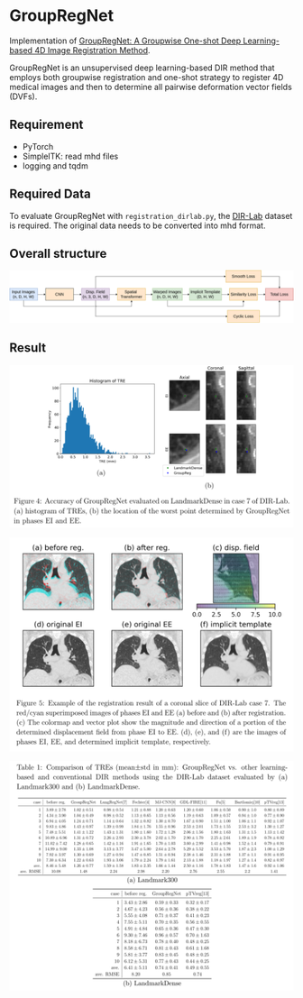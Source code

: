 # GroupRegNet
Implementation of [GroupRegNet: A Groupwise One-shot Deep Learning-based 4D Image Registration Method](https://arxiv.org/abs/2009.02613). 

GroupRegNet is an unsupervised deep learning-based DIR method that employs both groupwise registration and one-shot strategy to register 4D medical images and then to determine all pairwise deformation vector fields (DVFs). 

## Requirement

- PyTorch
- SimpleITK: read mhd files
- logging and tqdm

## Required Data

To evaluate GroupRegNet with `registration_dirlab.py`, the [DIR-Lab](https://www.dir-lab.com/index.html) dataset is required. The original data needs to be converted into mhd format. 

## Overall structure

![groupreg_flowchart](images/groupreg_flowchart.png)

## Result

![res_1](images/res_1.png)


![res_2](images/res_2.png)


![res_3](images/res_3.png)
